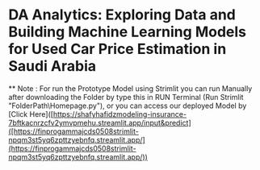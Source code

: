 # DA Analytics: Exploring Data and Building Machine Learning Models for Used Car Price Estimation in Saudi Arabia





** Note : For run the Prototype Model using Strimlit you can run Manually after downloading the Folder by type this in RUN Terminal (Run Strimlit "FolderPath\Homepage.py"), or you can access our deployed Model by [Click Here]([https://shafyhafidzmodeling-insurance-7bftkacnrzcfv2ymvpmehu.streamlit.app/input&predict]([https://finprogammajcds0508strimlit-npqm3st5yq6zpttzyebnfq.streamlit.app/](https://finprogammajcds0508strimlit-npqm3st5yq6zpttzyebnfq.streamlit.app/))
